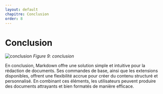 ```yaml
---
layout: default
chapitre: Conclusion
order: 8
---
```


# Conclusion


![conclusion](/lab-markdown/9.Conclusion/images/conclusion.jpg)
*Figure 9: conclusion*



<!-- note -->
En conclusion, Markdown offre une solution simple et intuitive pour la rédaction de documents. Ses commandes de base, ainsi que les extensions disponibles, offrent une flexibilité accrue pour créer du contenu structuré et personnalisé. En combinant ces éléments, les utilisateurs peuvent produire des documents attrayants et bien formatés de manière efficace.

